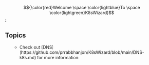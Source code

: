 $${\color{red}Welcome \space \color{lightblue}To \space \color{lightgreen}K8sWizard}$$ :
## Topics

<ul> 
    <ul> <li> Check out [DNS](https://github.com/prrabbhanjon/K8sWizard/blob/main/DNS-k8s.md) for more information </li></ul>
</ul>

